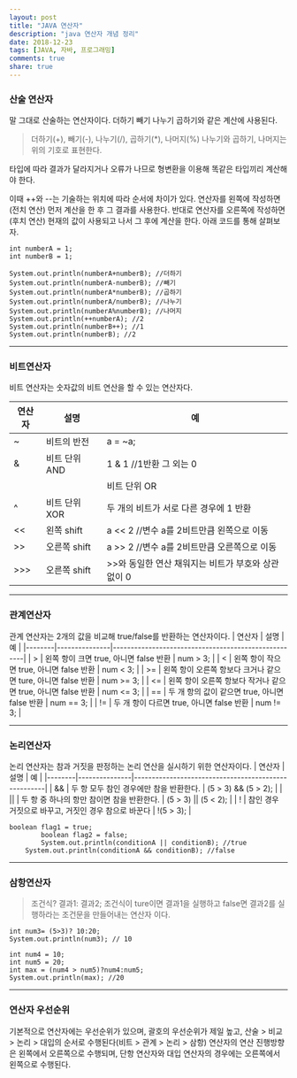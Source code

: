 ```yaml
---
layout: post
title: "JAVA 연산자"
description: "java 연산자 개념 정리"
date: 2018-12-23
tags: [JAVA, 자바, 프로그래밍]
comments: true
share: true
---
```


### 산술 연산자
말 그대로 산술하는 연산자이다.
더하기 빼기 나누기 곱하기와 같은 계산에 사용된다.
> 더하기(+), 빼기(-), 나누기(/), 곱하기(*), 나머지(%)
나누기와 곱하기, 나머지는 위의 기호로 표현한다.

타입에 따라 결과가 달라지거나 오류가 나므로 형변환을 이용해 똑같은 타입끼리 계산해야 한다.

이때 ++와 --는 기술하는 위치에 따라 순서에 차이가 있다.
연산자를 왼쪽에 작성하면(전치 연산) 먼저 계산을 한 후 그 결과를 사용한다.
반대로 연산자를 오른쪽에 작성하면(후치 연산) 현재의 값이 사용되고 나서 그 후에 계산을 한다.
아래 코드를 통해 살펴보자.
~~~
int numberA = 1;
int numberB = 1;

System.out.println(numberA+numberB); //더하기
System.out.println(numberA-numberB); //빼기
System.out.println(numberA*numberB); //곱하기 
System.out.println(numberA/numberB); //나누기
System.out.println(numberA%numberB); //나머지 
System.out.println(++numberA); //2 
System.out.println(numberB++); //1
System.out.println(numberB); //2
~~~
    
---

### 비트연산자
비트 연산자는 숫자값의 비트 연산을 할 수 있는 연산자다.

| 연산자 | 설명          | 예                                                  |
|--------|---------------|-----------------------------------------------------|
| ~      | 비트의 반전   | a = ~a;                                             |
| &      | 비트 단위 AND | 1 & 1 //1반환 그 외는 0                             |
| |     | 비트 단위 OR  | 0\|0 //0반환 그 외는 1                              |
| ^      | 비트 단위 XOR | 두 개의 비트가 서로 다른 경우에 1 반환              |
| <<     | 왼쪽 shift    | a << 2 //변수 a를 2비트만큼 왼쪽으로 이동           |
| >>     | 오른쪽 shift  | a >> 2 //변수 a를 2비트만큼 오른쪽으로 이동         |
| >>>    | 오른쪽 shift  | >>와 동일한 연산 채워지는 비트가 부호와 상관 없이 0 |


---

### 관계연산자
관계 연산자는 2개의 값을 비교해 true/false를 반환하는 연산자이다.
| 연산자 | 설명          | 예                                                  |
|--------|---------------|-----------------------------------------------------|
| >      | 왼쪽 항이 크면 true, 아니면 false 반환   | num > 3;                                            |
| <      | 왼쪽 항이 작으면 true, 아니면 false 반환 | num < 3;                             |
| >=     | 왼쪽 항이 오른쪽 항보다 크거나 같으면 ture, 아니면 false 반환 | num >= 3;                              |
| <=     | 왼쪽 항이 오른쪽 항보다 작거나 같으면 true, 아니면 false 반환 | num <= 3;              |
| ==     | 두 개 항의 값이 같으면 true, 아니면 false 반환    | num == 3;          |
| !=     | 두 개 항이 다르면 true, 아니면 false 반환  | num != 3;         |


---

### 논리연산자
논리 연산자는 참과 거짓을 판정하는 논리 연산을 실시하기 위한 연산자이다.
| 연산자 | 설명          | 예                                                  |
|--------|---------------|-----------------------------------------------------|
| &&      | 두 항 모두 참인 경우에만 참을 반환한다.   | (5 > 3) && (5 > 2);                                             |
| ||      | 두 항 중 하나의 항만 참이면 참을 반환한다. | (5 > 3) || (5 < 2);                           |
| !     | 참인 경우 거짓으로 바꾸고, 거짓인 경우 참으로 바꾼다  | !(5 > 3);                              |

~~~
boolean flag1 = true;
        boolean flag2 = false;
        System.out.println(conditionA || conditionB); //true
	System.out.println(conditionA && conditionB); //false
~~~

---

### 삼항연산자
> 조건식? 결과1: 결과2;
조건식이 ture이면 결과1을 실행하고 false면 결과2를 실행하라는 조건문을 만들어내는 연산자 이다.

~~~
int num3= (5>3)? 10:20;
System.out.println(num3); // 10

int num4 = 10;
int num5 = 20;
int max = (num4 > num5)?num4:num5;
System.out.println(max); //20
~~~
--- 

### 연산자 우선순위
기본적으로 연산자에는 우선순위가 있으며, 괄호의 우선순위가 제일 높고, 산술 > 비교 > 논리 > 대입의 순서로 수행된다(비트 > 관계 > 논리 > 삼항)
연산자의 연산 진행방향은 왼쪽에서 오른쪽으로 수행되며, 단항 연산자와 대입 연산자의 경우에는 오른쪽에서 왼쪽으로 수행된다.


